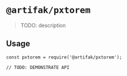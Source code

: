 # `@artifak/pxtorem`

> TODO: description

## Usage

```
const pxtorem = require('@artifak/pxtorem');

// TODO: DEMONSTRATE API
```
